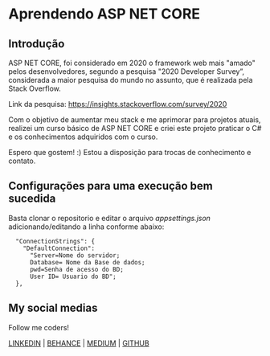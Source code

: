 # Aprendendo ASP NET CORE

## Introdução

ASP NET CORE, foi considerado em 2020 o framework web mais "amado" pelos desenvolvedores, segundo a pesquisa "2020 Developer Survey”, considerada a maior pesquisa do mundo no assunto, que é realizada pela Stack Overflow.

Link da pesquisa: https://insights.stackoverflow.com/survey/2020

Com o objetivo de aumentar meu stack e me aprimorar para projetos atuais, realizei um curso básico de ASP NET CORE e criei este projeto praticar o C# e os conhecimentos adquiridos com o curso. 

Espero que gostem! :)
Estou a disposição para trocas de conhecimento e contato.

## Configurações para uma execução bem sucedida

Basta clonar o repositorio e editar o arquivo *appsettings.json* adicionando/editando a linha conforme abaixo:

```
  "ConnectionStrings": {
    "DefaultConnection": 
      "Server=Nome do servidor; 
      Database= Nome da Base de dados; 
      pwd=Senha de acesso do BD; 
      User ID= Usuario do BD";
  },
```

## My social medias

Follow me coders! 

[LINKEDIN](https://www.linkedin.com/in/tuliohds) | [BEHANCE](https://www.behance.net/tuliohds) | [MEDIUM](https://www.medium.com/@tuliohenriquess) | [GITHUB](https://www.github.com/TulioHenrique)

